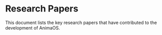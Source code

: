 # Research Papers

This document lists the key research papers that have contributed to the development of AnimaOS.

